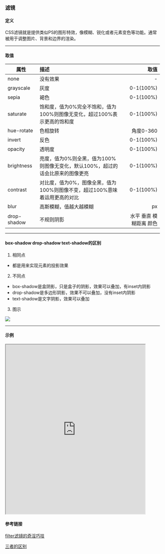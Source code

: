 ### 滤镜

#### 定义
CSS滤镜就是提供类似PS的图形特效，像模糊、锐化或者元素变色等功能。通常被用于调整图片、背景和边界的渲染。

---

#### 取值
属性 | 描述 | 取值
--- |:--|--:
none|没有效果|-
grayscale|灰度|0-1(100%)
sepia|褐色|0-1(100%)
saturate|饱和度，值为0%完全不饱和，值为100%则图像无变化，超过100%表示更高的饱和度|0-1(100%)
hue-rotate|色相旋转|角度0-360
invert|反色|0-1(100%)
opacity|透明度|0-1(100%)
brightness|亮度，值为0%则全黑，值为100%则图像无变化，默认100%，超过的话会比原来的图像更亮|0-1(100%)
contrast|对比度，值为0%，图像全黑，值为100%则图像不变，超过100%意味着运用更高的对比|0-1(100%)
blur|高斯模糊，值越大越模糊|px
drop-shadow|不规则阴影|水平 垂直 模糊距离 颜色

---

#### box-shadow drop-shadow text-shadow的区别
1. 相同点
  + 都是用来实现元素的投影效果 
2. 不同点
  + box-shadow是盒阴影，只是盒子的阴影，效果可以叠加，有inset内阴影
  + drop-shadow是多边形阴影，效果不可以叠加，没有inset内阴影
  + text-shadow是文字阴影，效果可以叠加
3. 图示

![](https://oscimg.oschina.net/oscnet/up-27074b95e8d67ea17f293457a8e2047dd09.png)

---

#### 示例
<iframe width="90%" height="550" allowfullscreen="allowfullscreen" src="https://codepen.io/superwtt/embed/OJNMYLj?height=450&theme-id=default&default-tab=result"></iframe>

#### 参考链接
[filter滤镜的奇淫巧技](https://www.cnblogs.com/coco1s/p/7519460.html)

[三者的区别](https://www.zhangxinxu.com/wordpress/2016/05/css3-filter-drop-shadow-vs-box-shadow/)